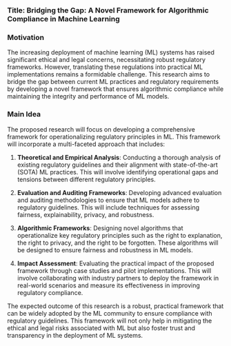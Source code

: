 ### Title: Bridging the Gap: A Novel Framework for Algorithmic Compliance in Machine Learning

### Motivation
The increasing deployment of machine learning (ML) systems has raised significant ethical and legal concerns, necessitating robust regulatory frameworks. However, translating these regulations into practical ML implementations remains a formidable challenge. This research aims to bridge the gap between current ML practices and regulatory requirements by developing a novel framework that ensures algorithmic compliance while maintaining the integrity and performance of ML models.

### Main Idea
The proposed research will focus on developing a comprehensive framework for operationalizing regulatory principles in ML. This framework will incorporate a multi-faceted approach that includes:

1. **Theoretical and Empirical Analysis**: Conducting a thorough analysis of existing regulatory guidelines and their alignment with state-of-the-art (SOTA) ML practices. This will involve identifying operational gaps and tensions between different regulatory principles.

2. **Evaluation and Auditing Frameworks**: Developing advanced evaluation and auditing methodologies to ensure that ML models adhere to regulatory guidelines. This will include techniques for assessing fairness, explainability, privacy, and robustness.

3. **Algorithmic Frameworks**: Designing novel algorithms that operationalize key regulatory principles such as the right to explanation, the right to privacy, and the right to be forgotten. These algorithms will be designed to ensure fairness and robustness in ML models.

4. **Impact Assessment**: Evaluating the practical impact of the proposed framework through case studies and pilot implementations. This will involve collaborating with industry partners to deploy the framework in real-world scenarios and measure its effectiveness in improving regulatory compliance.

The expected outcome of this research is a robust, practical framework that can be widely adopted by the ML community to ensure compliance with regulatory guidelines. This framework will not only help in mitigating the ethical and legal risks associated with ML but also foster trust and transparency in the deployment of ML systems.